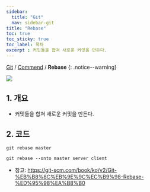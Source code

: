 ```yaml
---
sidebar:
  title: "Git"
  nav: sidebar-git
title: "Rebase"
toc: true
toc_sticky: true
toc_label: 목차
excerpt : 커밋들을 합쳐 새로운 커밋을 만든다.
---
```

[Git](/git/) / [Commend](/git/commend/) / **Rebase**
{: .notice--warning}

![](https://git-scm.com/images/logo@2x.png)

## 1. 개요
- 커밋들을 합쳐 새로운 커밋을 만든다.

## 2. 코드
```
git rebase master
```

```
git rebase --onto master server client
```

- 참고: https://git-scm.com/book/ko/v2/Git-%EB%B8%8C%EB%9E%9C%EC%B9%98-Rebase-%ED%95%98%EA%B8%B0
